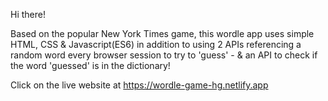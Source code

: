 Hi there!

Based on the popular New York Times game, this wordle app uses simple HTML, CSS & Javascript(ES6) in addition to using 2 APIs referencing a random word every browser session to try to 'guess' - & an API to check if the word 'guessed' is in the dictionary! 

Click on the live website at https://wordle-game-hg.netlify.app
